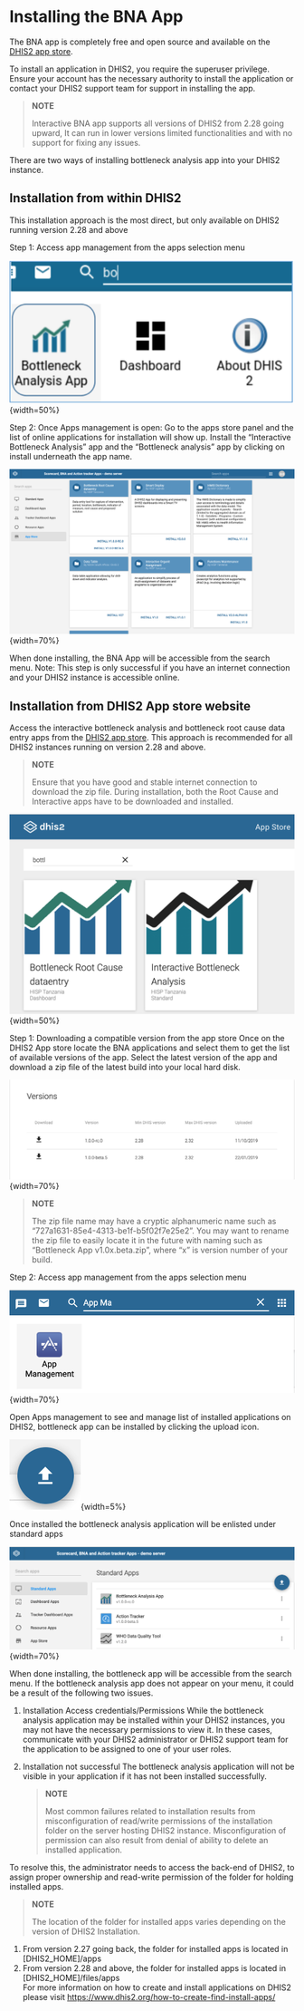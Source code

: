 # Installing the BNA App

The BNA app is completely free and open source and available on the
[DHIS2 app store](https://apps.dhis2.org/).

To install an application in DHIS2, you require the superuser privilege.
Ensure your account has the necessary authority to install the application or
contact your DHIS2 support team for support in installing the app.			

> **NOTE**
>
> Interactive BNA app supports all versions of DHIS2 from 2.28 going upward,
It can run in lower versions limited functionalities and with no support for
fixing any issues.

There are two ways of installing bottleneck analysis app into your
DHIS2 instance.

## Installation from within DHIS2

This installation approach is the most direct, but only available on
DHIS2 running version 2.28 and above

Step 1:  Access app management from the apps selection menu

![Apps Management on search menu](resources/images/image005.png){width=50%}

Step 2: Once Apps management is open:
Go to the apps store panel and the list of online applications for installation
will show up.
Install the “Interactive Bottleneck Analysis” app and the “Bottleneck analysis”
app by clicking on install underneath the app name.

![App store listing with bottleneck and root cause app](resources/images/image47.png){width=70%}

When done installing, the BNA App will be accessible from the search menu.
Note: This step is only successful if you have an internet connection and your
DHIS2 instance is accessible online.

## Installation from DHIS2 App store website

Access the interactive bottleneck analysis and bottleneck root cause data entry
apps from the [DHIS2 app store](https://apps.dhis2.org/). This approach
is recommended for all DHIS2 instances running on version 2.28 and above.

> **NOTE**
>
> Ensure that you have good and stable internet connection to download the
zip file. During installation, both the Root Cause and Interactive apps have to
be downloaded and installed.


![Apps listing in DHIS2 App Store](resources/images/Image48.png){width=50%}

Step 1: Downloading  a compatible version from the app store
Once on the DHIS2 App store locate the BNA applications and select them to get
the list of available versions of the app. Select the latest version of the app
and download a zip file of the latest build into your local hard disk.

![List of supported version for bottleneck app in DHIS2](resources/images/Image49.png){width=70%}

> **NOTE**
>
> The zip file name may have a cryptic alphanumeric name such as
“727a1631-85e4-4313-be1f-b5f02f7e25e2”. You may want to rename the zip file to
easily locate it in the future with naming such as “Bottleneck App v1.0x.beta.zip”,
where “x” is version number of your build.

Step 2:  Access app management from the apps selection menu

![Apps Management on search menu](resources/images/Image46.png){width=70%}

Open Apps management to see and manage list of installed applications on DHIS2,
bottleneck app can be installed by clicking the upload icon.

![The DHIS2 upload icon](resources/images/image50.png){width=5%}

Once installed the bottleneck analysis application will be enlisted under
standard apps

![Bottleneck App listed after installation in DHIS2](resources/images/image51.png){width=70%}

When done installing, the bottleneck app will be accessible from the search menu.
If the bottleneck analysis app does not appear on your menu, it could be a result
of the following two issues.

1. Installation Access credentials/Permissions
  While the bottleneck analysis application may be installed within your DHIS2
	instances, you may not have the necessary permissions to view it. In these cases,
	communicate with your DHIS2 administrator or DHIS2 support team for the application
	to be assigned to one of your user roles.

2. Installation not successful
	 The bottleneck analysis application will not be visible in your application
	 if it has not been installed successfully. 			

	 > **NOTE**
	 >
	 >Most common failures related to installation results from
 misconfiguration of read/write permissions of the installation folder on the
 server hosting DHIS2 instance. Misconfiguration of permission can also result
 from denial of ability to delete an installed application.			

To resolve this, the administrator needs to access the back-end of DHIS2,
to assign proper ownership and read-write permission of the folder for holding
installed apps.			

> **NOTE**
>
>The location of the folder for installed apps varies depending on the
version of DHIS2 Installation.

1. From version 2.27 going back, the folder for installed apps is located in
   [DHIS2_HOME]/apps
2. From version 2.28 and above, the folder for installed apps is located in
   [DHIS2_HOME]/files/apps		
For more information on how to create and install applications on DHIS2
please visit https://www.dhis2.org/how-to-create-find-install-apps/ 		
